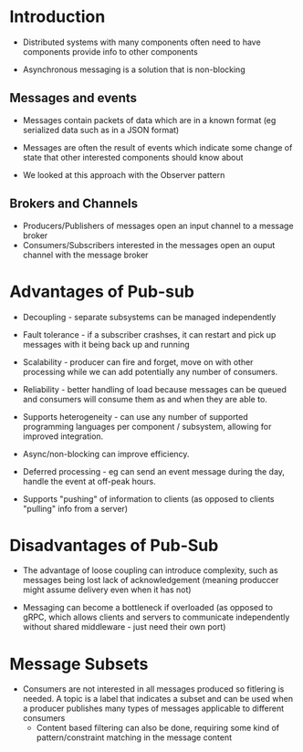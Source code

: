 # Introduction

- Distributed systems with many components often need to have components
  provide info to other components

- Asynchronous messaging is a solution that is non-blocking

## Messages and events

- Messages contain packets of data which are in a known format (eg
  serialized data such as in a JSON format)

- Messages are often the result of events which indicate some change of
  state that other interested components should know about

- We looked at this approach with the Observer pattern

## Brokers and Channels

- Producers/Publishers of messages open an input channel to a message
  broker
- Consumers/Subscribers interested in the messages open an ouput channel
  with the message broker

# Advantages of Pub-sub

- Decoupling - separate subsystems can be managed independently

- Fault tolerance - if a subscriber crashses, it can restart and pick up
  messages with it being back up and running

- Scalability - producer can fire and forget, move on with other
  processing while we can add potentially any number of consumers.

- Reliability - better handling of load because messages can be queued
  and consumers will consume them as and when they are able to.

- Supports heterogeneity - can use any number of supported programming
  languages per component / subsystem, allowing for improved
  integration.

- Async/non-blocking can improve efficiency.

- Deferred processing - eg can send an event message during the day,
  handle the event at off-peak hours.

- Supports \"pushing\" of information to clients (as opposed to clients
  \"pulling\" info from a server)

# Disadvantages of Pub-Sub

- The advantage of loose coupling can introduce complexity, such as
  messages being lost lack of acknowledgement (meaning produccer might
  assume delivery even when it has not)

- Messaging can become a bottleneck if overloaded (as opposed to gRPC,
  which allows clients and servers to communicate independently without
  shared middleware - just need their own port)

# Message Subsets

- Consumers are not interested in all messages produced so fitlering is
  needed. A topic is a label that indicates a subset and can be used
  when a producer publishes many types of messages applicable to
  different consumers
  - Content based filtering can also be done, requiring some kind of
    pattern/constraint matching in the message content

